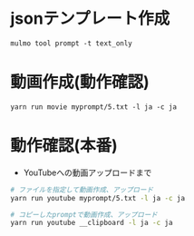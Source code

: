 # jsonテンプレート作成
```
mulmo tool prompt -t text_only
```



# 動画作成(動作確認)
```
yarn run movie myprompt/5.txt -l ja -c ja
```


# 動作確認(本番)
- YouTubeへの動画アップロードまで
```bash
# ファイルを指定して動画作成、アップロード
yarn run youtube myprompt/5.txt -l ja -c ja

# コピーしたpromptで動画作成、アップロード
yarn run youtube __clipboard -l ja -c ja
```
